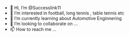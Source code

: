 - 👋 Hi, I’m @Successlink11
- 👀 I’m interested in football, long tennis , table tennis etc
- 🌱 I’m currently learning about Automotive Enginnering
- 💞️ I’m looking to collaborate on ...
- 📫 How to reach me ...

<!---
Successlink11/Successlink11 is a ✨ special ✨ repository because its `README.md` (this file) appears on your GitHub profile.
You can click the Preview link to take a look at your changes.
--->
